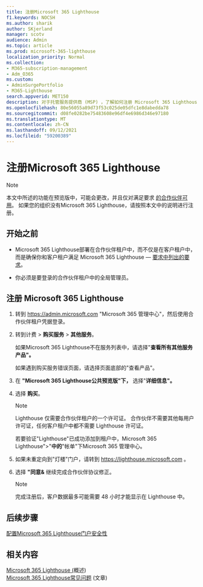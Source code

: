 ```yaml
---
title: 注册Microsoft 365 Lighthouse
f1.keywords: NOCSH
ms.author: sharik
author: SKjerland
manager: scotv
audience: Admin
ms.topic: article
ms.prod: microsoft-365-lighthouse
localization_priority: Normal
ms.collection:
- M365-subscription-management
- Adm_O365
ms.custom:
- AdminSurgePortfolio
- M365-Lighthouse
search.appverid: MET150
description: 对于托管服务提供商 (MSP) ，了解如何注册 Microsoft 365 Lighthouse。
ms.openlocfilehash: 80e56055a89d73f53c025de05dfc1e8dabedda78
ms.sourcegitcommit: d08fe0282be75483608e96df4e6986d346e97180
ms.translationtype: MT
ms.contentlocale: zh-CN
ms.lasthandoff: 09/12/2021
ms.locfileid: "59200389"
---
```

# <a name="sign-up-for-microsoft-365-lighthouse"></a>注册Microsoft 365 Lighthouse

> [!NOTE]
> 本文中所述的功能在预览版中，可能会更改，并且仅对满足要求 [的合作伙伴可用](m365-lighthouse-requirements.md)。 如果您的组织没有Microsoft 365 Lighthouse，请按照本文中的说明进行注册。

## <a name="before-you-begin"></a>开始之前

- Microsoft 365 Lighthouse部署在合作伙伴租户中，而不仅是在客户租户中，而是确保你和客户租户满足 Microsoft 365 Lighthouse &mdash; [要求中列出的要求](m365-lighthouse-requirements.md)。

- 你必须是要登录的合作伙伴租户中的全局管理员。

## <a name="steps-to-sign-up-for-microsoft-365-lighthouse"></a>注册 Microsoft 365 Lighthouse

1. 转到 <a href="https://go.microsoft.com/fwlink/p/?linkid=2024339" target="_blank">https://admin.microsoft.com</a> "Microsoft 365 管理中心"，然后使用合作伙伴租户凭据登录。 

1. 转到计费  >  **购买服务**  >  **其他服务**。

    如果Microsoft 365 Lighthouse不在服务列表中，请选择"**查看所有其他服务产品"。**

    如果遇到购买服务错误页面，请选择页面底部的"查看产品"。

1. 在 **"Microsoft 365 Lighthouse公共预览版"下，** 选择"**详细信息"。** 

1. 选择 **购买**。

    > [!NOTE]
    > Lighthouse 仅需要合作伙伴租户的一个许可证。 合作伙伴不需要其他每用户许可证，任何客户租户中都不需要 Lighthouse 许可证。 

    若要验证"Lighthouse"已成功添加到租户中，Microsoft 365 Lighthouse">"**中的**"帐单"下Microsoft 365 管理中心。

1. 如果未重定向到"灯楼"门户，请转到 <a href="https://go.microsoft.com/fwlink/p/?linkid=2168110" target="_blank">https://lighthouse.microsoft.com</a> 。

1. 选择 **"同意&** 继续完成合作伙伴协议修正。

    > [!NOTE]
    > 完成注册后，客户数据最多可能需要 48 小时才能显示在 Lighthouse 中。

## <a name="next-steps"></a>后续步骤

[配置Microsoft 365 Lighthouse门户安全性](m365-lighthouse-configure-portal-security.md) 

## <a name="related-content"></a>相关内容

[Microsoft 365 Lighthouse (](m365-lighthouse-overview.md)概述) \
[Microsoft 365 Lighthouse常见问题](m365-lighthouse-faq.yml) (文章) 
